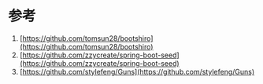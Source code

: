 # 参考
1. [https://github.com/tomsun28/bootshiro](https://github.com/tomsun28/bootshiro)
2. [https://github.com/zzycreate/spring-boot-seed](https://github.com/zzycreate/spring-boot-seed)
3. [https://github.com/stylefeng/Guns](https://github.com/stylefeng/Guns)
